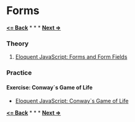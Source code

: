 # Forms

**[<= Back](../05-http-and-ajax/http-and-ajax.md.md)**		*	*	*	**[Next =>](../07-project-platform-game/project-platform-game.md)**

### Theory

1. [Eloquent JavaScript: Forms and Form Fields](http://eloquentjavascript.net/18_forms.html)

### Practice

#### Exercise: Conway`s Game of Life

* [Eloquent JavaScript: Conway`s Game of Life](http://eloquentjavascript.net/18_forms.html#h_wZdunPqDkM)

**[<= Back](../05-http-and-ajax/http-and-ajax.md.md)**		*	*	*	**[Next =>](../07-project-platform-game/project-platform-game.md)**
